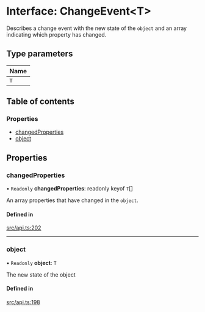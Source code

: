 # Interface: ChangeEvent\<T\>

Describes a change event with the new state of the `object` and an array indicating which property has changed.

## Type parameters

| Name |
| :--- |
| `T`  |

## Table of contents

### Properties

- [changedProperties](ChangeEvent.md#changedproperties)
- [object](ChangeEvent.md#object)

## Properties

### changedProperties

• `Readonly` **changedProperties**: readonly keyof `T`[]

An array properties that have changed in the `object`.

#### Defined in

[src/api.ts:202](https://github.com/dankeboy36/vscode-arduino-api/blob/0badc9d/src/api.ts#L202)

---

### object

• `Readonly` **object**: `T`

The new state of the object

#### Defined in

[src/api.ts:198](https://github.com/dankeboy36/vscode-arduino-api/blob/0badc9d/src/api.ts#L198)
